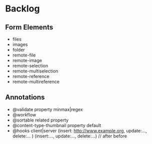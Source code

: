 # Backlog
## Form Elements

* files
* images
* folder
* remote-file
* remote-image
* remote-selection
* remote-multiselection
* remote-reference
* remote-multireference

## Annotations
* @validate property minmax|regex
* @workflow
* @sortable related property
* @content-type-thumbnail property default
* @hooks client|server (insert: http://www.example.org, update:..., delete:... ) (insert:..., update:..., delete:...) // after before
